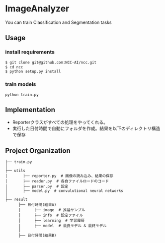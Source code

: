 # ImageAnalyzer
You can train Classification and Segmentation tasks


## Usage

### install requirements
```bash
$ git clone git@github.com:NCC-AI/ncc.git
$ cd ncc
$ python setup.py install
```

### train models
`python train.py`


## Implementation
- Reporterクラスがすべての処理をやってくれる。
- 実行した日付時間で自動にフォルダを作成。結果を以下のディレクトリ構造で保存

Project Organization
------------
    ├── train.py
    │       
    ├── utils
    │       ├── reporter.py  # 画像の読み込み、結果の保存
    │       ├── reader.py  # 各自ファイルロードのコード
    │       ├── parser.py  # 設定
    │       ├── model.py  # convulutional neural networks
    │ 
    ├── result
          ├── 日付時間(結果A)
          │      ├── image  # 推論サンプル
          │      ├── info  # 設定ファイル
          │      ├── learning  # 学習履歴 
          │      ├── model  # 最良モデル & 最終モデル
          │           
          ├── 日付時間(結果B)
